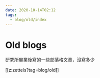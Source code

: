 ```yaml
---
date: 2020-10-14T02:12
tags:
  - blog/old/index
---
```


Old blogs
===

研究所畢業後寫的一些部落格文章，沒寫多少

[[z:zettels?tag=blog/old]]

